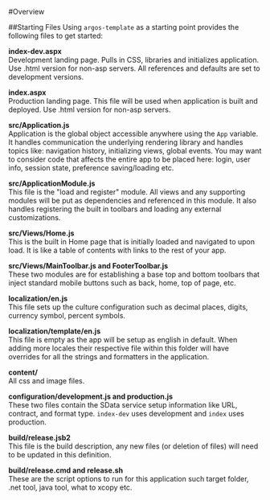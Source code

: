 #Overview

##Starting Files
Using `argos-template` as a starting point provides the following files to get started:

**index-dev.aspx**   
Development landing page. Pulls in CSS, libraries and initializes application. Use .html version for non-asp servers. All references and defaults are set to development versions.

**index.aspx**   
Production landing page. This file will be used when application is built and deployed. Use .html version for non-asp servers.

**src/Application.js**   
Application is the global object accessible anywhere using the `App` variable. It handles communication the underlying rendering library and handles topics like: navigation history, initializing views, global events. You may want to consider code that affects the entire app to be placed here: login, user info, session state, preference saving/loading etc.

**src/ApplicationModule.js**   
This file is the "load and register" module. All views and any supporting modules will be put as dependencies and referenced in this module. It also handles registering the built in toolbars and loading any external customizations.

**src/Views/Home.js**   
This is the built in Home page that is initially loaded and navigated to upon load. It is like a table of contents with links to the rest of your app.

**src/Views/MainToolbar.js and FooterToolbar.js**   
These two modules are for establishing a base top and bottom toolbars that inject standard mobile buttons such as back, home, top of page, etc.

**localization/en.js**   
This file sets up the culture configuration such as decimal places, digits, currency symbol, percent symbols. 

**localization/template/en.js**   
This file is empty as the app will be setup as english in default. When adding more locales their respective file within this folder will have overrides for all the strings and formatters in the application.

**content/**   
All css and image files.

**configuration/development.js and production.js**   
These two files contain the SData service setup information like URL, contract, and format type. `index-dev` uses development and `index` uses production.

**build/release.jsb2**   
This file is the build description, any new files (or deletion of files) will need to be updated in this definition.

**build/release.cmd and release.sh**   
These are the script options to run for this application such target folder, .net tool, java tool, what to xcopy etc.
